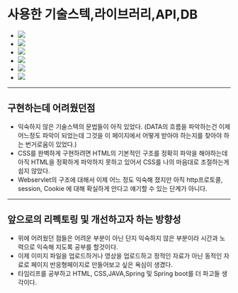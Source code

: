 

<h1>사용한 기술스텍,라이브러리,API,DB</h1> 
  
<Ul>
  <LI><img src="https://img.shields.io/badge/mariaDB-003545?style=for-the-badge&logo=mariaDB&logoColor=white"></LI>
  <LI><img src="https://img.shields.io/badge/java-A100FF?style=for-the-badge&logo=java&logoColor=white"> </LI>
  <LI><img src="https://img.shields.io/badge/css-1572B6?style=for-the-badge&logo=css3&logoColor=white"> </LI>
  <LI><img src="https://img.shields.io/badge/html5-E34F26?style=for-the-badge&logo=html5&logoColor=white"></LI>
  <LI><img src="https://img.shields.io/badge/javascript-F7DF1E?style=for-the-badge&logo=javascript&logoColor=black"></LI>
  <LI><img src="https://img.shields.io/badge/apache tomcat-F8DC75?style=for-the-badge&logo=apachetomcat&logoColor=white"></LI>

</Ul>

---

<h2>구현하는데 어려웠던점 </h2>

- 익숙하지 않은 기술스텍의 문법들이 아직 있었다. (DATA의 흐름을 파악하는건 이제 어느정도 파악이 되었는데 그것을 이 페이지에서 어떻게 받아야 하는지를 찾아야 하는 번거로움이 있었다.)
- CSS를 완벽하게 구현하려면 HTML의 기본적인 구조를 정확히 파악을 해야하는데 아직 HTML을 정확하게 파악하지 못하고 있어서 CSS를 나의 마음대로 조절하는게 쉽지 않았다. 
- Webservlet의 구조에 대해서 이제 어느 정도 익숙해 졌지만 아직 http프로토콜, session, Cookie 에 대해 확실하게 안다고 얘기할 수 있는 단계가 아니다. 

---
<h2>앞으로의 리펙토링 및 개선하고자 하는 방향성 </h2>

- 위에 어려웠던 점들은 어려운 부분이 아닌 단지 익숙하지 않은 부분이라 시간과 노력으로 익숙해 지도록 공부를 할것이다. 
- 이제 이미지 파일을 업로드하거나 영상을 업로드하고 정적인 자료가 아닌 동적인 자료로 페이지 반응형페이지로 만들어보고 싶은 욕심이 생겼다. 
- 타임리프를 공부하고 HTML, CSS,JAVA,Spring 및 Spring boot를 더 파고들 생각이다. 
